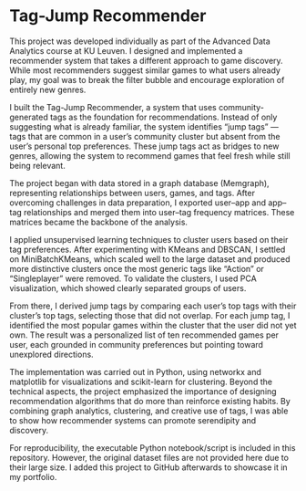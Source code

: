 # Tag-Jump Recommender

This project was developed individually as part of the Advanced Data Analytics course at KU Leuven. I designed and implemented a recommender system that takes a different approach to game discovery. While most recommenders suggest similar games to what users already play, my goal was to break the filter bubble and encourage exploration of entirely new genres.

I built the Tag-Jump Recommender, a system that uses community-generated tags as the foundation for recommendations. Instead of only suggesting what is already familiar, the system identifies “jump tags” — tags that are common in a user’s community cluster but absent from the user’s personal top preferences. These jump tags act as bridges to new genres, allowing the system to recommend games that feel fresh while still being relevant.

The project began with data stored in a graph database (Memgraph), representing relationships between users, games, and tags. After overcoming challenges in data preparation, I exported user–app and app–tag relationships and merged them into user–tag frequency matrices. These matrices became the backbone of the analysis.

I applied unsupervised learning techniques to cluster users based on their tag preferences. After experimenting with KMeans and DBSCAN, I settled on MiniBatchKMeans, which scaled well to the large dataset and produced more distinctive clusters once the most generic tags like “Action” or “Singleplayer” were removed. To validate the clusters, I used PCA visualization, which showed clearly separated groups of users.

From there, I derived jump tags by comparing each user’s top tags with their cluster’s top tags, selecting those that did not overlap. For each jump tag, I identified the most popular games within the cluster that the user did not yet own. The result was a personalized list of ten recommended games per user, each grounded in community preferences but pointing toward unexplored directions.

The implementation was carried out in Python, using networkx and matplotlib for visualizations and scikit-learn for clustering. Beyond the technical aspects, the project emphasized the importance of designing recommendation algorithms that do more than reinforce existing habits. By combining graph analytics, clustering, and creative use of tags, I was able to show how recommender systems can promote serendipity and discovery.

For reproducibility, the executable Python notebook/script is included in this repository. However, the original dataset files are not provided here due to their large size. I added this project to GitHub afterwards to showcase it in my portfolio.
